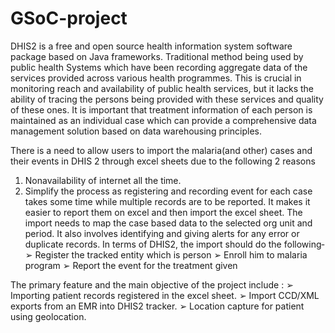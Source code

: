 # GSoC-project
DHIS2 is a free and open source health information system software package based
on Java frameworks. Traditional method being used by public health Systems which
have been recording aggregate data of the services provided across various health
programmes.
This is crucial in monitoring reach and availability of public health services, but it
lacks the ability of tracing the persons being provided with these services and quality
of these ones. It is important that treatment information of each person is maintained
as an individual case which can provide a comprehensive data management solution
based on data warehousing principles.

There is a need to allow users to import the malaria(and other) cases and their
events in DHIS 2 through excel sheets due to the following 2 reasons­
1. Non­availability of internet all the time.
2. Simplify the process as registering and recording event for each case takes some
time while multiple records are to be reported. It makes it easier to report them on
excel and then import the excel sheet.
The import needs to map the case based data to the selected org unit and period. It
also involves identifying and giving alerts for any error or duplicate records.
In terms of DHIS2, the import should do the following­
➢ Register the tracked entity which is person
➢ Enroll him to malaria program
➢ Report the event for the treatment given

The primary feature and the main objective of the project include ​:­
➢ Importing patient records registered in the excel sheet.
➢ Import CCD/XML exports from an EMR into DHIS2 tracker.
➢ Location capture for patient using geolocation.
